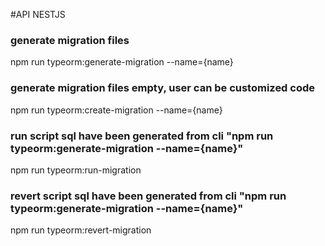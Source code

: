 #API NESTJS

### generate migration files
npm run typeorm:generate-migration --name={name}

### generate migration files empty, user can be customized code
npm run typeorm:create-migration --name={name}

### run script sql have been generated from cli "npm run typeorm:generate-migration --name={name}"
npm run typeorm:run-migration

### revert script sql have been generated from cli "npm run typeorm:generate-migration --name={name}"
npm run typeorm:revert-migration